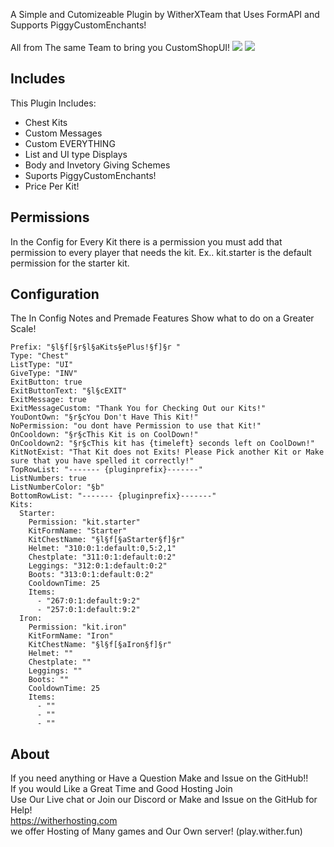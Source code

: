 


A Simple and Cutomizeable Plugin by WitherXTeam that Uses FormAPI and Supports PiggyCustomEnchants! <br><br>All from The same Team to bring you CustomShopUI!
[![](https://poggit.pmmp.io/shield.state/KitsPlus)](https://poggit.pmmp.io/p/KitsPlus)
<a href="https://poggit.pmmp.io/p/KitsPlus"><img src="https://poggit.pmmp.io/shield.state/KitsPlus"></a>

## Includes
This Plugin Includes:<br>
* Chest Kits
* Custom Messages
* Custom EVERYTHING
* List and UI type Displays
* Body and Invetory Giving Schemes
* Suports PiggyCustomEnchants!
* Price Per Kit!

## Permissions
In the Config for Every Kit there is a permission you must add that permission to every player that needs the kit.
Ex.. kit.starter is the default permission for the starter kit.


## Configuration
The In Config Notes and Premade Features Show what to do on a Greater Scale!
```
Prefix: "§l§f[§r§l§aKits§ePlus!§f]§r "
Type: "Chest"
ListType: "UI"
GiveType: "INV"
ExitButton: true
ExitButtonText: "§l§cEXIT"
ExitMessage: true
ExitMessageCustom: "Thank You for Checking Out our Kits!"
YouDontOwn: "§r§cYou Don't Have This Kit!"
NoPermission: "ou dont have Permission to use that Kit!"
OnCooldown: "§r§cThis Kit is on CoolDown!"
OnCooldown2: "§r§cThis kit has {timeleft} seconds left on CoolDown!"
KitNotExist: "That Kit does not Exits! Please Pick another Kit or Make sure that you have spelled it correctly!"
TopRowList: "------- {pluginprefix}-------"
ListNumbers: true
ListNumberColor: "§b"
BottomRowList: "------- {pluginprefix}-------"
Kits:
  Starter:
    Permission: "kit.starter"
    KitFormName: "Starter"
    KitChestName: "§l§f[§aStarter§f]§r"
    Helmet: "310:0:1:default:0,5:2,1"
    Chestplate: "311:0:1:default:0:2"
    Leggings: "312:0:1:default:0:2"
    Boots: "313:0:1:default:0:2"
    CooldownTime: 25
    Items:
      - "267:0:1:default:9:2"
      - "257:0:1:default:9:2"
  Iron:
    Permission: "kit.iron"
    KitFormName: "Iron"
    KitChestName: "§l§f[§aIron§f]§r"
    Helmet: ""
    Chestplate: ""
    Leggings: ""
    Boots: ""
    CooldownTime: 25
    Items:
      - ""
      - ""
      - ""
```

## About
If you need anything or Have a Question Make and Issue on the GitHub!!<br>
If you would Like a Great Time and Good Hosting Join <br>
Use Our Live chat or Join our Discord or Make and Issue on the GitHub for Help!<br>
https://witherhosting.com<br>
we offer Hosting of Many games and Our Own server! (play.wither.fun)